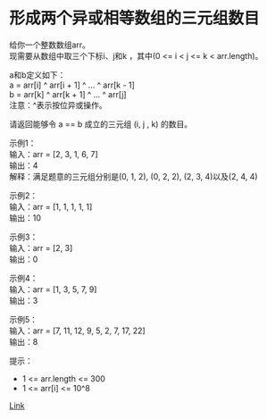 <h1>形成两个异或相等数组的三元组数目</h1>

给你一个整数数组arr。</br>
现需要从数组中取三个下标i、j和k ，其中(0 <= i < j <= k < arr.length)。</br>

a和b定义如下：</br>
a = arr[i] ^ arr[i + 1] ^ ... ^ arr[k - 1]</br>
b = arr[k] ^ arr[k + 1] ^ ... ^ arr[j]</br>
注意：^表示按位异或操作。</br>

请返回能够令 a == b 成立的三元组 (i, j , k) 的数目。</br>

示例1：</br>
输入：arr = [2, 3, 1, 6, 7]</br>
输出：4</br>
解释：满足题意的三元组分别是(0, 1, 2), (0, 2, 2), (2, 3, 4)以及(2, 4, 4)</br>

示例2：</br>
输入：arr = [1, 1, 1, 1, 1]</br>
输出：10</br>

示例3：</br>
输入：arr = [2, 3]</br>
输出：0</br>

示例4：</br>
输入：arr = [1, 3, 5, 7, 9]</br>
输出：3</br>

示例5：</br>
输入：arr = [7, 11, 12, 9, 5, 2, 7, 17, 22]</br>
输出：8</br>

提示：
- 1 <= arr.length <= 300
- 1 <= arr[i] <= 10^8

[Link](https://leetcode-cn.com/problems/count-triplets-that-can-form-two-arrays-of-equal-xor/)